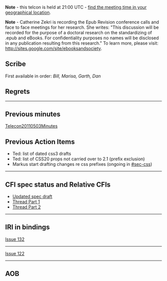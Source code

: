 **Note** - this telcon is held at 21:00 UTC - [find the meeting time in your geographical location](http://www.timeanddate.com/worldclock/fixedtime.html?month=05&day=4&year=2011&hour=21&min=0&sec=0&p1=0).

**Note** - Catherine Zekri is recording the Epub Revision conference calls and face to face meetings for her research. She writes: "This discussion will be recorded for the purpose of a doctoral research on the standardizing of .epub and eBooks. For confidentiality purposes no names will be disclosed in any publication resulting from this research." To learn more, please visit: http://sites.google.com/site/ebooksandsociety.



## Scribe ##
First available in order: _Bill, Marisa, Garth, Dan_

## Regrets ##


---


## Previous minutes ##
[Telecon20110503Minutes](Telecon20110503Minutes.md)

## Previous Action Items ##
  * Ted: list of dated css3 drafts
  * Ted: list of CSS20 props not carried over to 2.1 (prefix exclusion)
  * Markus start drafting changes re css prefixes (ongoing in [#sec-css](http://epub-revision.googlecode.com/svn/trunk/build/30/spec/epub30-contentdocs.html#sec-css))


---


## CFI spec status and Relative CFIs ##
  * [Updated spec draft](http://epub-revision.googlecode.com/svn/trunk/build/linking/cfi/epub-cfi.html)
  * [Thread Part 1](http://groups.google.com/group/epub-working-group/browse_thread/thread/102bab1768a0525)
  * [Thread Part 2](http://groups.google.com/group/epub-working-group/browse_thread/thread/6d2b59373b3da54b)


---


## IRI in bindings ##
[Issue 132](https://code.google.com/p/epub-revision/issues/detail?id=132)


---


[Issue 122](https://code.google.com/p/epub-revision/issues/detail?id=122)


---


## AOB ##